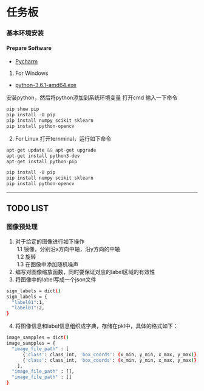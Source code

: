 # 任务板

### 基本环境安装

#### Prepare Software
* [Pycharm](https://www.jetbrains.com/pycharm/download/)

1. For Windows
* [python-3.6.1-amd64.exe](https://www.python.org/ftp/python/3.6.1/python-3.6.1-amd64.exe)

安装python，然后将python添加到系统环境变量
打开cmd
输入一下命令

```python
pip show pip
pip install -U pip
pip install numpy scikit sklearn
pip install python-opencv
```

2. For Linux
打开ternminal，运行如下命令

```python
apt-get update && apt-get upgrade
apt-get install python3-dev
apt-get install python-pip

pip install -U pip
pip install numpy scikit sklearn
pip install python-opencv
```

----------------------

## TODO LIST
### 图像预处理
1. 对于给定的图像进行如下操作  
  1.1 镜像，分别沿x方向中轴，沿y方向的中轴  
  1.2 旋转  
  1.3 在图像中添加随机噪声  
2. 编写对图像缩放函数，同时要保证对应的label区域的有效性  
3. 将图像中的label写成一个json文件  
```bash
sign_labels = dict()
sign_labels = {
  "label01":1,
  "label01":2,
}
```
4. 将图像信息和label信息组织成字典，存储在pkl中，具体的格式如下：  
```bash
image_sampples = dict()
image_sampples = {
  "image_file_path" : [
      {'class': class_int, 'box_coords': (x_min, y_min, x_max, y_max)}, 
      {'class': class_int, 'box_coords': (x_min, y_min, x_max, y_max)},
    ],
  "image_file_path" : [],
  "image_file_path" : []
}
```

